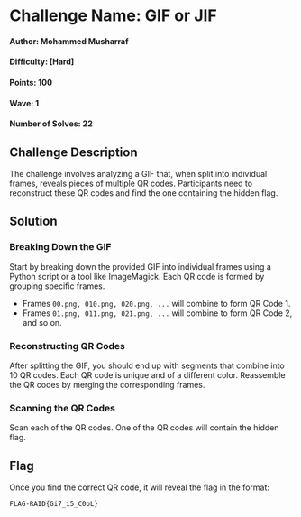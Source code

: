 # Challenge Name: GIF or JIF

#### Author: Mohammed Musharraf 
#### Difficulty: [Hard]

#### Points: 100

#### Wave: 1
#### Number of Solves: 22

## Challenge Description
The challenge involves analyzing a GIF that, when split into individual frames, reveals pieces of multiple QR codes. Participants need to reconstruct these QR codes and find the one containing the hidden flag.

## Solution

### Breaking Down the GIF
Start by breaking down the provided GIF into individual frames using a Python script or a tool like ImageMagick. Each QR code is formed by grouping specific frames. 

- Frames `00.png, 010.png, 020.png, ...` will combine to form QR Code 1.
- Frames `01.png, 011.png, 021.png, ...` will combine to form QR Code 2, and so on.

### Reconstructing QR Codes
After splitting the GIF, you should end up with segments that combine into 10 QR codes. Each QR code is unique and of a different color. Reassemble the QR codes by merging the corresponding frames.

### Scanning the QR Codes
Scan each of the  QR codes. One of the QR codes will contain the hidden flag.

## Flag
Once you find the correct QR code, it will reveal the flag in the format:

`FLAG-RAID{Gi7_i5_C0oL}`


